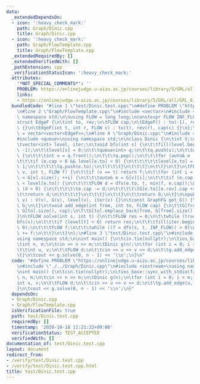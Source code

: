 ```yaml
---
data:
  _extendedDependsOn:
  - icon: ':heavy_check_mark:'
    path: Graph/Dinic.cpp
    title: Graph/Dinic.cpp
  - icon: ':heavy_check_mark:'
    path: Graph/FlowTemplate.cpp
    title: Graph/FlowTemplate.cpp
  _extendedRequiredBy: []
  _extendedVerifiedWith: []
  _pathExtension: cpp
  _verificationStatusIcon: ':heavy_check_mark:'
  attributes:
    '*NOT_SPECIAL_COMMENTS*': ''
    PROBLEM: https://onlinejudge.u-aizu.ac.jp/courses/library/5/GRL/all/GRL_6_A
    links:
    - https://onlinejudge.u-aizu.ac.jp/courses/library/5/GRL/all/GRL_6_A
  bundledCode: "#line 1 \"test/Dinic.test.cpp\"\n#define PROBLEM \"https://onlinejudge.u-aizu.ac.jp/courses/library/5/GRL/all/GRL_6_A\"\
    \n#line 2 \"Graph/FlowTemplate.cpp\"\n#include <vector>\n#include <limits>\nusing\
    \ namespace std;\n\nusing FLOW = long long;\nconstexpr FLOW INF_FLOW = numeric_limits<FLOW>::max();\n\
    struct EdgeF {\n\tint to, rev;\n\tFLOW cap;\n\tEdgeF() : to(-1), rev(-1), cap(-1)\
    \ {}\n\tEdgeF(int t, int r, FLOW c) : to(t), rev(r), cap(c) {}\n};\nusing GraphF\
    \ = vector<vector<EdgeF>>;\n#line 4 \"Graph/Dinic.cpp\"\n#include <algorithm>\n\
    #include <queue>\nusing namespace std;\n\nclass Dinic {\n\tint V;\n\tGraphF G;\n\
    \tvector<int> level, iter;\n\tvoid bfs(int s) {\n\t\tfill(level.begin(), level.end(),\
    \ -1);\n\t\tlevel[s] = 0;\n\t\tqueue<int> q;\n\t\tq.push(s);\n\t\twhile (!q.empty())\
    \ {\n\t\t\tint v = q.front();\n\t\t\tq.pop();\n\t\t\tfor (auto& e : G[v]) {\n\t\
    \t\t\tif (e.cap > 0 && level[e.to] < 0) {\n\t\t\t\t\tlevel[e.to] = level[v] +\
    \ 1;\n\t\t\t\t\tq.push(e.to);\n\t\t\t\t}\n\t\t\t}\n\t\t}\n\t}\n\tFLOW dfs(int\
    \ v, int t, FLOW f) {\n\t\tif (v == t) return f;\n\t\tfor (int i = iter[v]; i\
    \ < G[v].size(); ++i) {\n\t\t\tauto& e = G[v][i];\n\t\t\tif (e.cap > 0 && level[v]\
    \ < level[e.to]) {\n\t\t\t\tFLOW d = dfs(e.to, t, min(f, e.cap));\n\t\t\t\tif\
    \ (d > 0) {\n\t\t\t\t\te.cap -= d;\n\t\t\t\t\tG[e.to][e.rev].cap += d;\n\t\t\t\
    \t\treturn d;\n\t\t\t\t}\n\t\t\t}\n\t\t}\n\t\treturn 0;\n\t}\n\npublic:\n\tDinic(int\
    \ v) : V(v), G(v), level(v), iter(v) {}\n\tconst GraphF& get_G() {\n\t\treturn\
    \ G;\n\t}\n\tvoid add_edge(int from, int to, FLOW cap) {\n\t\tG[from].emplace_back(to,\
    \ G[to].size(), cap);\n\t\tG[to].emplace_back(from, G[from].size() - 1, 0);\n\t\
    }\n\tFLOW solve(int s, int t) {\n\t\tFLOW res = 0;\n\t\twhile (true) {\n\t\t\t\
    bfs(s);\n\t\t\tif (level[t] < 0) return res;\n\t\t\tfill(iter.begin(), iter.end(),\
    \ 0);\n\t\t\tFLOW f;\n\t\t\twhile ((f = dfs(s, t, INF_FLOW)) > 0)\n\t\t\t\tres\
    \ += f;\n\t\t}\n\t}\n};\n#line 3 \"test/Dinic.test.cpp\"\n#include <iostream>\n\
    using namespace std;\n\nint main() {\n\tcin.tie(nullptr);\n\tios_base::sync_with_stdio(false);\n\
    \tint n, m;\n\tcin >> n >> m;\n\tDinic g(n);\n\tfor (int i = 0; i < m; ++i) {\n\
    \t\tint u, v;\n\t\tFLOW d;\n\t\tcin >> u >> v >> d;\n\t\tg.add_edge(u, v, d);\n\
    \t}\n\tcout << g.solve(0, n - 1) << '\\n';\n}\n"
  code: "#define PROBLEM \"https://onlinejudge.u-aizu.ac.jp/courses/library/5/GRL/all/GRL_6_A\"\
    \n#include \"./../Graph/Dinic.cpp\"\n#include <iostream>\nusing namespace std;\n\
    \nint main() {\n\tcin.tie(nullptr);\n\tios_base::sync_with_stdio(false);\n\tint\
    \ n, m;\n\tcin >> n >> m;\n\tDinic g(n);\n\tfor (int i = 0; i < m; ++i) {\n\t\t\
    int u, v;\n\t\tFLOW d;\n\t\tcin >> u >> v >> d;\n\t\tg.add_edge(u, v, d);\n\t\
    }\n\tcout << g.solve(0, n - 1) << '\\n';\n}"
  dependsOn:
  - Graph/Dinic.cpp
  - Graph/FlowTemplate.cpp
  isVerificationFile: true
  path: test/Dinic.test.cpp
  requiredBy: []
  timestamp: '2020-10-18 11:21:32+09:00'
  verificationStatus: TEST_ACCEPTED
  verifiedWith: []
documentation_of: test/Dinic.test.cpp
layout: document
redirect_from:
- /verify/test/Dinic.test.cpp
- /verify/test/Dinic.test.cpp.html
title: test/Dinic.test.cpp
---
```


